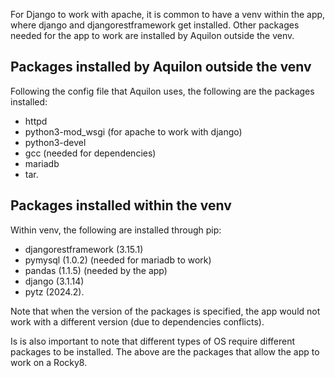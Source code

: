 For Django to work with apache, it is common to have a venv within the app, where django and djangorestframework get installed. Other packages needed for the app to work are installed by Aquilon outside the venv.

## Packages installed by Aquilon outside the venv
Following the config file that Aquilon uses, the following are the packages installed:
- httpd
- python3-mod_wsgi (for apache to work with django)
- python3-devel
- gcc (needed for dependencies)
- mariadb
- tar.

## Packages installed within the venv
Within venv, the following are installed through pip:
- djangorestframework (3.15.1)
- pymysql (1.0.2) (needed for mariadb to work)
- pandas (1.1.5) (needed by the app)
- django (3.1.14)
- pytz (2024.2).

Note that when the version of the packages is specified, the app would not work with a different version (due to dependencies conflicts).

Is is also important to note that different types of OS require different packages to be installed. 
The above are the packages that allow the app to work on a Rocky8.

